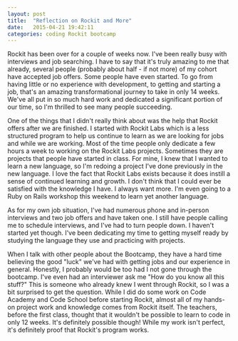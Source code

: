 ```yaml
---
layout: post
title:  "Reflection on Rockit and More"
date:   2015-04-21 19:42:11
categories: coding Rockit bootcamp 
---
```


Rockit has been over for a couple of weeks now. I've been really busy with interviews and job searching. I have to say that it's truly amazing to me that already, several people (probably about half - if not more) of my cohort have accepted job offers. Some people have even started. To go from having little or no experience with development, to getting and starting a job, that's an amazing transformational journey to take in only 14 weeks. We've all put in so much hard work and dedicated a significant portion of our time, so I'm thrilled to see many people succeeding. 

One of the things that I didn't really think about was the help that Rockit offers after we are finished. I started with Rockit Labs which is a less structured program to help us continue to learn as we are looking for jobs and while we are working. Most of the time people only dedicate a few hours a week to working on the Rockit Labs projects. Sometimes they are projects that people have started in class. For mine, I knew that I wanted to learn a new language, so I'm redoing a project I've done previously in the new language. I love the fact that Rockit Labs exists because it does instill a sense of continued learning and growth. I don't think that I could ever be satisfied with the knowledge I have. I always want more. I'm even going to a Ruby on Rails workshop this weekend to learn yet another language. 

As for my own job situation, I've had numerous phone and in-person interviews and two job offers and have taken one. I still have people calling me to schedule interviews, and I've had to turn people down. I haven't started yet though. I've been dedicating my time to getting myself ready by studying the language they use and practicing with projects. 

When I talk with other people about the Bootcamp, they have a hard time believing the good "luck" we've had with getting jobs and our experience in general. Honestly, I probably would be too had I not gone through the bootcamp. I've even had an interviewer ask me "How do you know all this stuff?" This is someone who already knew I went through Rockit, so I was a bit surprised to get the question. While I did do some work on Code Academy and Code School before starting Rockit, almost all of my hands-on project work and knowledge comes from Rockit itself. The teachers, before the first class, thought that it wouldn't be possible to learn to code in only 12 weeks. It's definitely possible though! While my work isn't perfect, it's definitely proof that Rockit's program works. 
